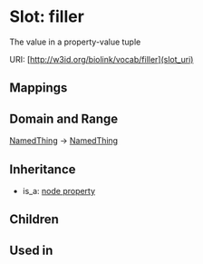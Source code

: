 # Slot: filler


The value in a property-value tuple

URI: [http://w3id.org/biolink/vocab/filler](slot_uri)
## Mappings

## Domain and Range

[NamedThing](NamedThing.md) -> [NamedThing](NamedThing.md)
## Inheritance

 *  is_a: [node property](node_property.md)
## Children

## Used in

